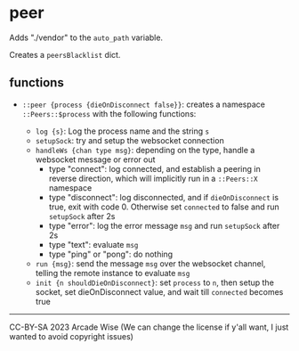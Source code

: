 # peer

Adds "./vendor" to the `auto_path` variable.

Creates a `peersBlacklist` dict.

## functions

- `::peer {process {dieOnDisconnect false}}`: creates a namespace `::Peers::$process` with the following functions:

  - `log {s}`: Log the process name and the string `s`
  - `setupSock`: try and setup the websocket connection
  - `handleWs {chan type msg}`: depending on the type, handle a websocket message or error out
    - type "connect": log connected, and establish a peering in reverse direction, which will implicitly run in a `::Peers::X` namespace
    - type "disconnect": log disconnected, and if `dieOnDisconnect` is true, exit with code 0. Otherwise set `connected` to false and run `setupSock` after 2s
    - type "error": log the error message `msg` and run `setupSock` after 2s
    - type "text": evaluate `msg`
    - type "ping" or "pong": do nothing
  - `run {msg}`: send the message `msg` over the websocket channel, telling the remote instance to evaluate `msg`
  - `init {n shouldDieOnDisconnect}`: set `process` to `n`, then setup the socket, set dieOnDisconnect value, and wait till `connected` becomes true

---
CC-BY-SA 2023 Arcade Wise
(We can change the license if y'all want, I just wanted to avoid copyright issues)
